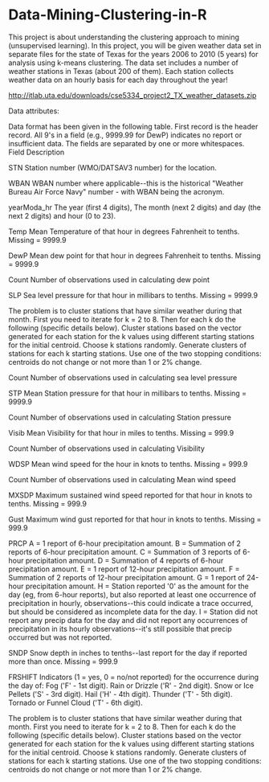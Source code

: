 # Data-Mining-Clustering-in-R
This project is about understanding the clustering approach to mining (unsupervised learning). In this project, you will be given weather data set in separate files for the state of Texas for the years 2006 to 2010 (5 years) for analysis using k-means clustering. The data set includes a number of weather stations in Texas (about 200 of them). Each station
collects weather data on an hourly basis for each day throughout the year!

http://itlab.uta.edu/downloads/cse5334_project2_TX_weather_datasets.zip

Data attributes:

Data format has been given in the following table. First record is the header
record. All 9's in a field (e.g., 9999.99 for DewP) indicates no report or
insufficient data.
The fields are separated by one or more whitespaces.
Field Description

STN Station number (WMO/DATSAV3 number) for the location.

WBAN WBAN number where applicable--this is the historical
"Weather Bureau Air Force Navy" number - with WBAN
being the acronym.

yearModa_hr The year (first 4 digits), The month (next 2 digits) and day
(the next 2 digits) and hour (0 to 23).

Temp Mean Temperature of that hour in degrees Fahrenheit to
tenths. Missing = 9999.9

DewP Mean dew point for that hour in degrees Fahrenheit to
tenths. Missing = 9999.9

Count Number of observations used in calculating dew point

SLP Sea level pressure for that hour in millibars to tenths.
Missing = 9999.9

The problem is to cluster stations that have similar weather during that month. First you need to
iterate for k = 2 to 8. Then for each k do the following (specific details below).
Cluster stations based on the vector generated for each station for the k values using different
starting stations for the initial centroid. Choose k stations randomly. Generate clusters of stations
for each k starting stations. Use one of the two stopping conditions: centroids do not change or not
more than 1 or 2% change.

Count Number of observations used in calculating sea level
pressure

STP Mean Station pressure for that hour in millibars to tenths.
Missing = 9999.9

Count Number of observations used in calculating Station
pressure

Visib Mean Visibility for that hour in miles to tenths. Missing =
999.9

Count Number of observations used in calculating Visibility

WDSP Mean wind speed for the hour in knots to tenths. Missing
= 999.9

Count Number of observations used in calculating Mean wind
speed

MXSDP Maximum sustained wind speed reported for that hour in
knots to tenths. Missing = 999.9

Gust Maximum wind gust reported for that hour in knots to
tenths. Missing = 999.9

PRCP A = 1 report of 6-hour precipitation amount.
B = Summation of 2 reports of 6-hour precipitation
amount.
C = Summation of 3 reports of 6-hour precipitation
amount.
D = Summation of 4 reports of 6-hour precipitation
amount.
E = 1 report of 12-hour precipitation amount.
F = Summation of 2 reports of 12-hour precipitation
amount.
G = 1 report of 24-hour precipitation amount.
H = Station reported '0' as the amount for the day (eg, from
6-hour reports), but also reported at least one occurrence
of precipitation in hourly, observations--this could indicate
a trace occurred, but should be considered as incomplete
data for the day.
I = Station did not report any precip data for the day and
did not report any occurrences of precipitation in its hourly
observations--it's still possible that precip occurred but was
not reported.

SNDP Snow depth in inches to tenths--last report for the day if
reported more than once. Missing = 999.9

FRSHIFT Indicators (1 = yes, 0 = no/not reported) for the occurrence
during the day of: Fog ('F' - 1st digit).
Rain or Drizzle ('R' - 2nd digit).
Snow or Ice Pellets ('S' - 3rd digit).
Hail ('H' - 4th digit).
Thunder ('T' - 5th digit).
Tornado or Funnel Cloud ('T' - 6th digit).

The problem is to cluster stations that have similar weather during that month. First you need to iterate for k = 2 to 8. Then for each k do the following (specific details below). Cluster stations based on the vector generated for each station for the k values using different starting stations for the initial centroid. Choose k stations randomly. Generate clusters of stations for each k starting stations. Use one of the two stopping conditions: centroids do not change or not more than 1 or 2% change.
